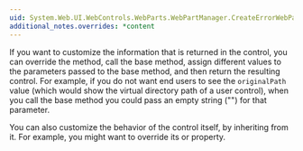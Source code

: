 ```yaml
---
uid: System.Web.UI.WebControls.WebParts.WebPartManager.CreateErrorWebPart(System.String,System.String,System.String,System.String,System.String)
additional_notes.overrides: *content
---
```


<p>If you want to customize the information that is returned in the <xref href="System.Web.UI.WebControls.WebParts.ErrorWebPart"></xref> control, you can override the <xref href="System.Web.UI.WebControls.WebParts.WebPartManager.CreateErrorWebPart(System.String,System.String,System.String,System.String,System.String)"></xref> method, call the base method, assign different values to the parameters passed to the base method, and then return the resulting <xref href="System.Web.UI.WebControls.WebParts.ErrorWebPart"></xref> control. For example, if you do not want end users to see the <code>originalPath</code> value (which would show the virtual directory path of a user control), when you call the base method you could pass an empty string ("") for that parameter.  
  
 You can also customize the behavior of the <xref href="System.Web.UI.WebControls.WebParts.ErrorWebPart"></xref> control itself, by inheriting from it. For example, you might want to override its <xref href="System.Web.UI.WebControls.WebParts.Part.Title"></xref> or <xref href="System.Web.UI.WebControls.WebParts.WebPart.AllowMinimize"></xref> property.</p>


